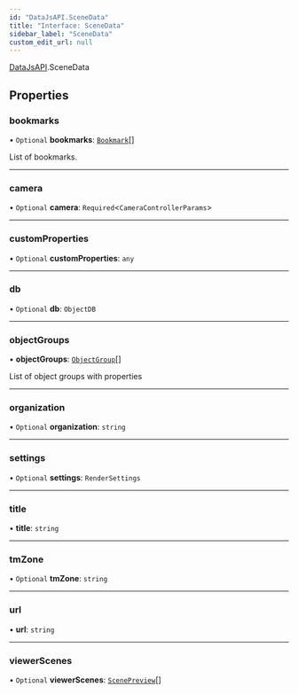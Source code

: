 ```yaml
---
id: "DataJsAPI.SceneData"
title: "Interface: SceneData"
sidebar_label: "SceneData"
custom_edit_url: null
---
```


[DataJsAPI](../namespaces/DataJsAPI.md).SceneData

## Properties

### bookmarks

• `Optional` **bookmarks**: [`Bookmark`](DataJsAPI.Bookmark-1.md)[]

List of bookmarks.

___

### camera

• `Optional` **camera**: `Required`<`CameraControllerParams`\>

___

### customProperties

• `Optional` **customProperties**: `any`

___

### db

• `Optional` **db**: `ObjectDB`

___

### objectGroups

• **objectGroups**: [`ObjectGroup`](DataJsAPI.ObjectGroup.md)[]

List of object groups with properties

___

### organization

• `Optional` **organization**: `string`

___

### settings

• `Optional` **settings**: `RenderSettings`

___

### title

• **title**: `string`

___

### tmZone

• `Optional` **tmZone**: `string`

___

### url

• **url**: `string`

___

### viewerScenes

• `Optional` **viewerScenes**: [`ScenePreview`](DataJsAPI.ScenePreview.md)[]
